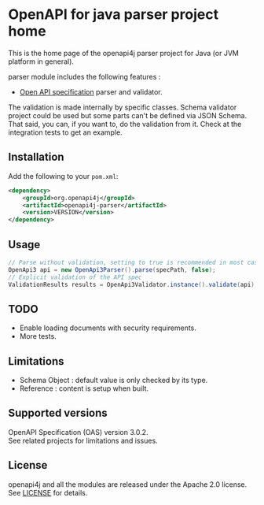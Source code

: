 # OpenAPI for java parser project home

This is the home page of the openapi4j parser project for Java (or JVM platform in general).

parser module includes the following features :
* [Open API specification](https://github.com/OAI/OpenAPI-Specification/blob/master/versions/3.0.2.md) parser and validator.

The validation is made internally by specific classes. Schema validator project could be used but some parts can't be defined via JSON Schema.  
That said, you can, if you want to, do the validation from it. Check at the integration tests to get an example.

## Installation

Add the following to your `pom.xml`:

```xml
<dependency>
    <groupId>org.openapi4j</groupId>
    <artifactId>openapi4j-parser</artifactId>
    <version>VERSION</version>
</dependency>
```

## Usage

```java
// Parse without validation, setting to true is recommended in most cases.
OpenApi3 api = new OpenApi3Parser().parse(specPath, false);
// Explicit validation of the API spec
ValidationResults results = OpenApi3Validator.instance().validate(api);
```

## TODO

* Enable loading documents with security requirements.
* More tests.

## Limitations

* Schema Object : default value is only checked by its type.
* Reference : content is setup when built.

## Supported versions

OpenAPI Specification (OAS) version 3.0.2.  
See related projects for limitations and issues.

## License

openapi4j and all the modules are released under the Apache 2.0 license. See [LICENSE](https://github.com/openapi4j/openapi4j/blob/master/LICENSE.md) for details.
